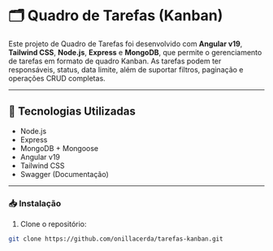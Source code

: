 # 🗂️ Quadro de Tarefas (Kanban)

Este projeto de Quadro de Tarefas foi desenvolvido com **Angular v19**, **Tailwind CSS**, **Node.js**, **Express** e **MongoDB**, que permite o gerenciamento de tarefas em formato de quadro Kanban. As tarefas podem ter responsáveis, status, data limite, além de suportar filtros, paginação e operações CRUD completas.

---

## 🚀 Tecnologias Utilizadas

- Node.js
- Express
- MongoDB + Mongoose
- Angular v19
- Tailwind CSS
- Swagger (Documentação)

---

### 📥 Instalação
1. Clone o repositório:
```bash
git clone https://github.com/onillacerda/tarefas-kanban.git